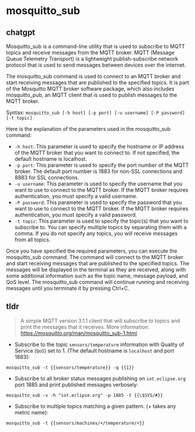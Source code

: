 # mosquitto_sub 
## chatgpt 
Mosquitto_sub is a command-line utility that is used to subscribe to MQTT topics and receive messages from the MQTT broker. MQTT (Message Queue Telemetry Transport) is a lightweight publish-subscribe network protocol that is used to send messages between devices over the internet.

The mosquitto_sub command is used to connect to an MQTT broker and start receiving messages that are published to the specified topics. It is part of the Mosquitto MQTT broker software package, which also includes mosquitto_pub, an MQTT client that is used to publish messages to the MQTT broker.

Syntax:
`mosquitto_sub [-h host] [-p port] [-u username] [-P password] [-t topic]`

Here is the explanation of the parameters used in the mosquitto_sub command:

- `-h host`: This parameter is used to specify the hostname or IP address of the MQTT broker that you want to connect to. If not specified, the default hostname is localhost.
- `-p port`: This parameter is used to specify the port number of the MQTT broker. The default port number is 1883 for non-SSL connections and 8883 for SSL connections.
- `-u username`: This parameter is used to specify the username that you want to use to connect to the MQTT broker. If the MQTT broker requires authentication, you must specify a valid username.
- `-P password`: This parameter is used to specify the password that you want to use to connect to the MQTT broker. If the MQTT broker requires authentication, you must specify a valid password.
- `-t topic`: This parameter is used to specify the topic(s) that you want to subscribe to. You can specify multiple topics by separating them with a comma. If you do not specify any topics, you will receive messages from all topics.

Once you have specified the required parameters, you can execute the mosquitto_sub command. The command will connect to the MQTT broker and start receiving messages that are published to the specified topics. The messages will be displayed in the terminal as they are received, along with some additional information such as the topic name, message payload, and QoS level. The mosquitto_sub command will continue running and receiving messages until you terminate it by pressing Ctrl+C. 

## tldr 
 
> A simple MQTT version 3.1.1 client that will subscribe to topics and print the messages that it receives.
> More information: <https://mosquitto.org/man/mosquitto_sub-1.html>.

- Subscribe to the topic `sensors/temperature` information with Quality of Service (`QoS`) set to 1. (The default hostname is `localhost` and port 1883):

`mosquitto_sub -t {{sensors/temperature}} -q {{1}}`

- Subscribe to all broker status messages publishing on `iot.eclipse.org` port 1885 and print published messages verbosely:

`mosquitto_sub -v -h "iot.eclipse.org" -p 1885 -t {{\$SYS/#}}`

- Subscribe to multiple topics matching a given pattern. (+ takes any metric name):

`mosquitto_sub -t {{sensors/machines/+/temperature/+}}`
